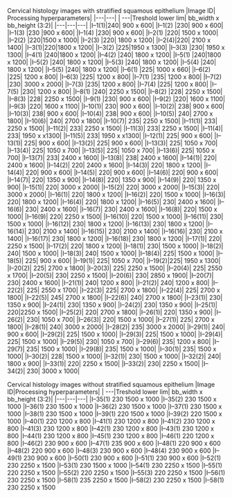 Cervical histology images with stratified squamous epithelium
|Image ID|	Processing hyperparameters|
|---|---|
|	---|Treshold lower lim|	bb_width x bb_height (3:2)|
|---|---|---|
|I–1(1)|240|	900 x 600|
|I–1(2)	|230|	900 x 600|
|I–1(3)	|230	|900 x 600|
|I–1(4)	|230|	900 x 600|
|I–2(1)	|220|	1500 x 1000|
|I–2(2)	|220|1500 x 1000|
|I–2(3)	|220|	1800 x 1200|
|I–2(4)|220|	2100 x 1400|
|I–3(1)|220|1800 x 1200|
|I–3(2)	|225|1950 x 1300|
|I–3(3)	|230|	1950 x 1300|
|I–4(1)	|240|1800 x 1200|
|I–4(2)	|240|	1800 x 1200|
|I–5(1)	|240|1800 x 1200|
|I–5(2)	|240|	1800 x 1200|
|I–5(3)	|240|	1800 x 1200|
|I–5(4)	|240|	1800 x 1200|
|I–5(5)	|240|	1800 x 1200|
|I–6(1)	|225|	1000 x 660|
|I–6(2)	|225|	1200 x 800|
|I–6(3)	|225|	1200 x 800|
|I–7(1)	|235|	1200 x 800|
|I–7(2)	|230|	3000 x 2000|
|I–7(3)	|235|	1200 x 800|
|I–7(4)	|225|	1200 x 800|
|I–7(5)	|230|	1200 x 800|
|I–8(1)	|240|	2250 x 1500|
|I–8(2)	|228|	2250 x 1500|
|I–8(3)	|228|	2250 x 1500|
|I–9(1)	|230|	900 x 600|
|I–9(2)	|220|	1600 x 1100|
|I–9(3)	|220|	1600 x 1100|
|I–10(1)|	230|	900 x 600|
|I–10(2)|	238|	900 x 600|
|I–10(3)|	238|	900 x 600|
|I–10(4)|	238|	900 x 600|
|I–10(5)|	240|	2700 x 1800|
|I–10(6)|	240|	2700 x 1800|
|I–10(7)|	235|	2250 x 1500|
|I–11(1)|	233|	2250 x 1500|
|I–11(2)|	233|	2250 x 1500|
|I–11(3)|	233|	2250 x 1500|
|I–11(4)|	233|	1950 x x1300|
|I–11(5)|	233|	1950 x x1300|
|I–12(1)|	225|	900 x 600|
|I–13(1)|	225|	900 x 600|
|I–13(2)|	225|	900 x 600|
|I–13(3)|	225|	1050 x 700|
|I–13(4)|	225|	1050 x 700|
|I–13(5)|	225|	1050 x 700|
|I–13(6)|	225|	1050 x 700|
|I–13(7)|	233|	2400 x 1600|
|I–13(8)|	238|	2400 x 1600|
|I–14(1)|	220|	2400 x 1600|
|I–14(2)|	220|	2400 x 1600|
|I–14(3)|	220|	1800 x 1200|
|I–14(4)|	220|	900 x 600|
|I–14(5)|	220|	900 x 600|
|I–14(6)|	220|	900 x 600|
|I–14(7)|	220|	1350 x 900|
|I–14(8)|	220|	1350 x 900|
|I–14(9)|	220|	1350 x 900|
|I–15(1)|	220|	3000 x 2000|
|I–15(2)|	220|	3000 x 2000|
|I–15(3)|	220|	3000 x 2000|
|I–16(1)|	220|	1800 x 1200|
|I–16(2)|	220|	1500 x 1000|
|I–16(3)|	220|	1800 x 1200|
|I–16(4)|	220|	1800 x 1200|
|I–16(5)|	230|	2400 x 1600|
|I–16(6)|	230|	2400 x 1600|
|I–16(7)|	230|	2400 x 1600|
|I–16(8)|	220|	1500 x 1000|
|I–16(9)|	220|	2250 x 1500|
|I–16(10)|	220|	1500 x 1000|
|I–16(11)|	230|	1500 x 1000|
|I–16(12)|	230|	1800 x 1200|
|I–16(13)|	230|	1800 x 1200|
|I–16(14)|	230|	2100 x 1400|
|I–16(15)|	230|	2100 x 1400|
|I–16(16)|	230|	2100 x 1400|
|I–16(17)|	230|	1800 x 1200|
|I–16(18)|	230|	1800 x 1200|
|I–17(1)|	220|	2250 x 1500|
|I–17(2)|	220|	1800 x 1200|
|I–18(1)|	230|	1500 x 1000|
|I–18(2)|	240|	1500 x 1000|
|I–18(3)|	240|	1500 x 1000|
|I–18(4)|	225|	1500 x 1000|
|I–18(5)|	225|	900 x 600|
|I–19(1)|	225|	1050 x 700|
|I–19(2)|225|	1950 x 1300|
|I–20(2)|	225|	2700 x 1800|
|I–20(3)|	225|	2250 x 1500|
|I–20(4)|	225|	2550 x 1700|
|I–20(5)|	230|	2250 x 1500|
|I–20(6)|	230|	2850 x 1900|
|I–20(7)|	230|	2400 x 1600|
|I–21(1)|	240|	1200 x 800|
|I–21(2)|	240|	1200 x 800|
|I–22(2)|	225|	2550 x 1700|
|I–22(3)|	225|	2700 x 1800|
|I–22(4)|	225|	2700 x 1800|
|I–22(5)|	245|	2700 x 1800|
|I–22(6)|	240|	2700 x 1800|
|I–23(1)|	230|	1350 х 900|
|I–24(1)|	230|	1350 х 900|
|I–24(2)|	230|	1350 х 900|
|I–25(1)|	220|2250 х 1500|
|I–25(2)|	220|	2700 х 1800|
|I–26(1)|	220|	1350 х 900|
|I–26(2)|	230|	1050 х 700|
|I–26(3)|	220|	1500 х 1000| 
|I–27(1)|	225|	2700 х 1800|
|I–28(1)|	240|	3000 х 2000|
|I–28(2)|	235|	3000 х 2000|
|I–29(1)|	240|	900 х 600|
|I–29(2)|	225|	1500 х 1000|
|I–29(3)|	225|	1500 х 1000|
|I–29(4)|	225|	1500 х 1000|
|I–29(5)|	230|	1050 х 700|
|I–29(6)|	235|	1200 х 800|
|I–29(7)|	235|	1500 х 1000|
|I–29(8)|	235|	1500 х 1000|
|I–30(1)|	235|	1500 х 1000|
|I–30(2)|	228|	1500 х 1000|
|I–32(1)|	230|	1500 х 1000|
|I–32(2)|	240|	1800 х 900|
|I–33(1)|	220|	2250 х 1500|
|I–33(2)|	230|	2250 х 1500|
|I–34(2)|	230|	3000 х 1000|


Cervical histology images without stratified squamous epithelium
|Image ID|Processing hyperparameters|
|	---|Treshold lower lim|	bb_width x bb_height (3:2)|
|---|---|---|
|I–35(1)	230	1500 x 1000
|I–35(2)	230	1500 x 1000
|I–36(1)	230	1500 x 1000
|I–36(2)	230	1500 x 1000
|I–37(1)	230	1500 x 1000
|I–38(1)	230	1500 x 1000
|I–39(1)	220	1500 x 1000
|I–39(2)	220	1500 x 1000
|I–40(1)	220	1200 x 800
|I–41(1)	230	1200 x 800
|I–41(2)	230	1200 x 800
|I–41(3)	230	1200 x 800
|I–42(1)	230	1200 x 800
|I–43(1)	230	1200 x 800
|I–44(1)	230	1200 x 800
|I–45(1)	230	1200 x 800
|I–46(1)	220	1200 x 800
|I–46(2)	230	900 x 600
|I–47(1)	235	900 x 600
|I–48(1)	220	900 x 600
|I–48(2)	220	900 x 600
|I–48(3)	230	900 x 600
|I–48(4)	230	900 x 600
|I–49(1)	230	900 x 600
|I–50(1)	230	900 x 600
|I–51(1)	230	900 x 600
|I–52(1)	230	2250 x 1500
|I–53(1)	230	1500 x 1000
|I–54(1)	230	2250 x 1500
|I–55(1)	220	2250 x 1500
|I–55(2)	220	2250 x 1500
|I–55(3)	220	2250 x 1500
|I–56(1)	230	2250 x 1500
|I–58(1)	235	2250 x 1500
|I–58(2)	230	2250 x 1500
|I–58(1)	230	2250 x 1500
